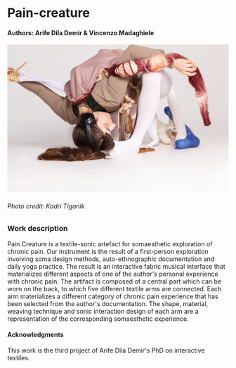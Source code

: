 # Pain-creature
#### Authors: Arife Dila Demir & Vincenzo Madaghiele 

[![](https://github.com/vincenzomadaghiele/Pain-creature/blob/main/imgs/kadritiganik-6568.JPG)](https://www.youtube.com/watch?v=oRbIMbh2NCc "Pain Creature by Arife Dila Demir & Vincenzo Madaghiele")
###### Photo credit: Kadri Tiganik

### Work description
Pain Creature is a textile-sonic artefact for somaesthetic exploration of chronic pain. Our instrument is the result of a first-person exploration involving soma design methods, auto-ethnographic documentation and daily yoga practice. The result is an interactive fabric musical interface that materializes different aspects of one of the author's personal experience with chronic pain. 
The artifact is composed of a central part which can be worn on the back, to which five different textile arms are connected. Each arm materializes a different category of chronic pain experience that has been selected from the author's documentation. The shape, material, weaving technique and sonic interaction design of each arm are a representation of the corresponding somaesthetic experience. 

#### Acknowledgments
This work is the third project of Arife Dila Demir's PhD on interactive textiles. 
